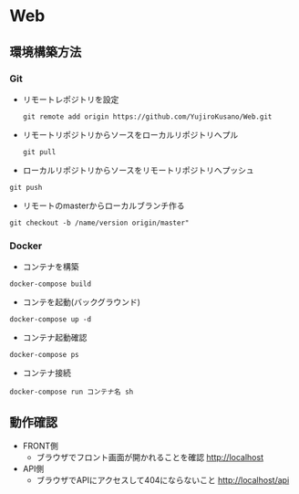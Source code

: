 # Web
## 環境構築方法
### Git
- リモートレポジトリを設定

  ```git remote add origin https://github.com/YujiroKusano/Web.git```

- リモートリポジトリからソースをローカルリポジトリへプル

  ```git pull```

- ローカルリポジトリからソースをリモートリポジトリへプッシュ

```git push```

- リモートのmasterからローカルブランチ作る

```git checkout -b /name/version origin/master"```

### Docker
- コンテナを構築

```docker-compose build```

- コンテを起動(バックグラウンド)

```docker-compose up -d```

- コンテナ起動確認

```docker-compose ps```

- コンテナ接続

```docker-compose run コンテナ名 sh```

## 動作確認
- FRONT側
  - ブラウザでフロント画面が開かれることを確認
  [http://localhost](http://localhost)
- API側
  - ブラウザでAPIにアクセスして404にならないこと
  [http://localhost/api](http://localhost/api)
